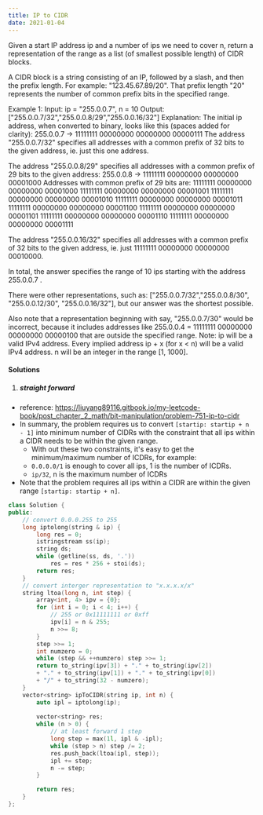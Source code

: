 ```yaml
---
title: IP to CIDR
date: 2021-01-04
---
```

Given a start IP address ip and a number of ips we need to cover n, return a representation of the range as a list (of smallest possible length) of CIDR blocks.

A CIDR block is a string consisting of an IP, followed by a slash, and then the prefix length. For example: "123.45.67.89/20". That prefix length "20" represents the number of common prefix bits in the specified range.

Example 1:
Input: ip = "255.0.0.7", n = 10
Output: ["255.0.0.7/32","255.0.0.8/29","255.0.0.16/32"]
Explanation:
The initial ip address, when converted to binary, looks like this (spaces added for clarity):
255.0.0.7 -> 11111111 00000000 00000000 00000111
The address "255.0.0.7/32" specifies all addresses with a common prefix of 32 bits to the given address,
ie. just this one address.

The address "255.0.0.8/29" specifies all addresses with a common prefix of 29 bits to the given address:
255.0.0.8 -> 11111111 00000000 00000000 00001000
Addresses with common prefix of 29 bits are:
11111111 00000000 00000000 00001000
11111111 00000000 00000000 00001001
11111111 00000000 00000000 00001010
11111111 00000000 00000000 00001011
11111111 00000000 00000000 00001100
11111111 00000000 00000000 00001101
11111111 00000000 00000000 00001110
11111111 00000000 00000000 00001111

The address "255.0.0.16/32" specifies all addresses with a common prefix of 32 bits to the given address,
ie. just 11111111 00000000 00000000 00010000.

In total, the answer specifies the range of 10 ips starting with the address 255.0.0.7 .

There were other representations, such as:
["255.0.0.7/32","255.0.0.8/30", "255.0.0.12/30", "255.0.0.16/32"],
but our answer was the shortest possible.

Also note that a representation beginning with say, "255.0.0.7/30" would be incorrect,
because it includes addresses like 255.0.0.4 = 11111111 00000000 00000000 00000100 
that are outside the specified range.
Note:
ip will be a valid IPv4 address.
Every implied address ip + x (for x < n) will be a valid IPv4 address.
n will be an integer in the range [1, 1000].

#### Solutions

1. ##### straight forward

- reference: https://liuyang89116.gitbook.io/my-leetcode-book/post_chapter_2_math/bit-manipulation/problem-751-ip-to-cidr
- In summary, the problem requires us to convert `[startip: startip + n - 1]` into minimum number of CIDRs with the constraint that all ips within a CIDR needs to be within the given range.
    - With out these two constraints, it's easy to get the minimum/maximum number of ICDRs, for example:
    - `0.0.0.0/1` is enough to cover all ips, 1 is the number of ICDRs.
    - `ip/32`, n is the maximum number of ICDRs
- Note that the problem requires all ips within a CIDR are within the given range `[startip: startip + n]`.

```cpp
class Solution {
public:
    // convert 0.0.0.255 to 255
    long iptolong(string & ip) {
        long res = 0;
        istringstream ss(ip);
        string ds;
        while (getline(ss, ds, '.'))
            res = res * 256 + stoi(ds);
        return res;
    }
    // convert interger representation to "x.x.x.x/x"
    string ltoa(long n, int step) {
        array<int, 4> ipv = {0};
        for (int i = 0; i < 4; i++) {
            // 255 or 0x11111111 or 0xff
            ipv[i] = n & 255;
            n >>= 8;
        }
        step >>= 1;
        int numzero = 0;
        while (step && ++numzero) step >>= 1;
        return to_string(ipv[3]) + "." + to_string(ipv[2]) 
        + "." + to_string(ipv[1]) + "." + to_string(ipv[0])
        + "/" + to_string(32 - numzero);
    }
    vector<string> ipToCIDR(string ip, int n) {
        auto ipl = iptolong(ip);
        
        vector<string> res;
        while (n > 0) {
            // at least forward 1 step
            long step = max(1l, ipl & -ipl);
            while (step > n) step /= 2;
            res.push_back(ltoa(ipl, step));
            ipl += step;
            n -= step;
        }

        return res;
    }
};
```